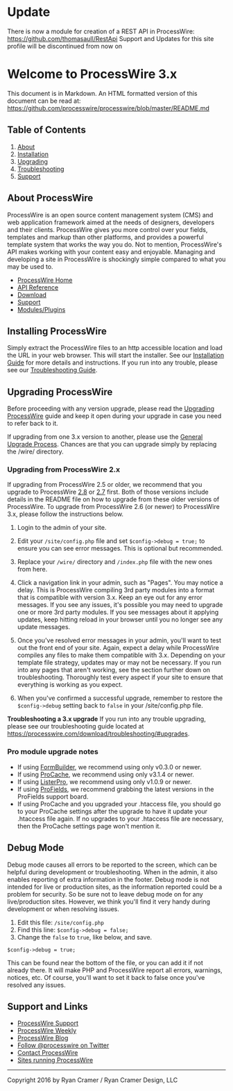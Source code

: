 # Update

There is now a module for creation of a REST API in ProcessWire: https://github.com/thomasaull/RestApi
Support and Updates for this site profile will be discontinued from now on

# Welcome to ProcessWire 3.x 

This document is in Markdown. An HTML formatted version of this document 
can be read at: https://github.com/processwire/processwire/blob/master/README.md


## Table of Contents

1. [About](#about-processwire)
2. [Installation](#installing-processwire)
3. [Upgrading](#upgrading-processwire)
4. [Troubleshooting](https://processwire.com/docs/install/troubleshooting/)
5. [Support](#support-and-links)


## About ProcessWire

ProcessWire is an open source content management system (CMS) and web 
application framework aimed at the needs of designers, developers and their 
clients. ProcessWire gives you more control over your fields, templates and 
markup than other platforms, and provides a powerful template system that 
works the way you do. Not to mention, ProcessWire's API makes working with 
your content easy and enjoyable. Managing and developing a site in 
ProcessWire is shockingly simple compared to what you may be used to.

* [ProcessWire Home](https://processwire.com)
* [API Reference](https://processwire.com/api/ref/)
* [Download](https://processwire.com/download/)
* [Support](https://processwire.com/talk/)
* [Modules/Plugins](http://modules.processwire.com)


## Installing ProcessWire

Simply extract the ProcessWire files to an http accessible location and
load the URL in your web browser. This will start the installer. See our
[Installation Guide](https://processwire.com/docs/install/new/) for more 
details and instructions. If you run into any trouble, please see our 
[Troubleshooting Guide](https://processwire.com/docs/install/troubleshooting/). 


## Upgrading ProcessWire

Before proceeding with any version upgrade, please read the
[Upgrading ProcessWire](https://processwire.com/docs/install/upgrade/)
guide and keep it open during your upgrade in case you need to refer back to it. 

If upgrading from one 3.x version to another, please use the 
[General Upgrade Process](https://processwire.com/docs/install/upgrade/#general-upgrade-process).
Chances are that you can upgrade simply by replacing the /wire/ directory. 


### Upgrading from ProcessWire 2.x

If upgrading from ProcessWire 2.5 or older, we recommend that you upgrade
to ProcessWire [2.8](https://github.com/processwire/processwire-legacy) or
[2.7](https://github.com/ryancramerdesign/processwire) first. Both of those 
versions include details in the README file on how to upgrade from these 
older versions of ProcessWire. To upgrade from ProcessWire 2.6 (or newer) 
to ProcessWire 3.x, please follow the instructions below. 

1. Login to the admin of your site. 

2. Edit your `/site/config.php` file and set `$config->debug = true;` to ensure 
   you can see error messages. This is optional but recommended.

3. Replace your `/wire/` directory and `/index.php` file with the new ones from here.
   
4. Click a navigation link in your admin, such as "Pages". You may notice a delay. 
   This is ProcessWire compiling 3rd party modules into a format that is
   compatible with version 3.x. Keep an eye out for any error messages. 
   If you see any issues, it's possible you may need to upgrade one or more
   3rd party modules. If you see messages about it applying updates, keep hitting
   reload in your browser until you no longer see any update messages. 
   
5. Once you've resolved error messages in your admin, you'll want to test out 
   the front end of your site. Again, expect a delay while ProcessWire compiles
   any files to make them compatible with 3.x. Depending on your template file 
   strategy, updates may or may not be necessary. If you run into any pages 
   that aren't working, see the section further down on troubleshooting. 
   Thoroughly test every aspect if your site to ensure that everything is 
   working as you expect. 
   
6. When you've confirmed a successful upgrade, remember to restore the 
   `$config->debug` setting back to `false` in your /site/config.php file. 
   
**Troubleshooting a 3.x upgrade**
If you run into any trouble upgrading, please see our troubleshooting guide
located at <https://processwire.com/download/troubleshooting/#upgrades>.


### Pro module upgrade notes

- If using [FormBuilder](https://processwire.com/api/modules/form-builder/),
  we recommend using only v0.3.0 or newer.
- If using [ProCache](https://processwire.com/api/modules/procache/), 
  we recommend using only v3.1.4 or newer. 
- If using [ListerPro](https://processwire.com/api/modules/lister-pro/), 
  we recommend using only v1.0.9 or newer.
- If using [ProFields](https://processwire.com/api/modules/profields/), 
  we recommend grabbing the latest versions in the ProFields support board. 
- If using ProCache and you upgraded your .htaccess file, you should 
  go to your ProCache settings after the upgrade to have it update 
  your .htaccess file again. If no upgrades to your .htaccess file
  are necessary, then the ProCache settings page won't mention it.
  

## Debug Mode

Debug mode causes all errors to be reported to the screen, which can be
helpful during development or troubleshooting. When in the admin, it also
enables reporting of extra information in the footer. Debug mode is not
intended for live or production sites, as the information reported could
be a problem for security. So be sure not to leave debug mode on for
any live/production sites. However, we think you'll find it very handy
during development or when resolving issues. 

1. Edit this file: `/site/config.php`
2. Find this line: `$config->debug = false;` 
3. Change the `false` to `true`, like below, and save. 

```
$config->debug = true; 
```

This can be found near the bottom of the file, or you can add it if not
already there. It will make PHP and ProcessWire report all errors, warnings,
notices, etc. Of course, you'll want to set it back to false once you've 
resolved any issues. 


## Support and Links

* [ProcessWire Support](https://processwire.com/talk/)
* [ProcessWire Weekly](https://weekly.pw/)
* [ProcessWire Blog](https://processwire.com/blog/)
* [Follow @processwire on Twitter](http://twitter.com/processwire/)
* [Contact ProcessWire](https://processwire.com/contact/)
* [Sites running ProcessWire](https://processwire.com/about/sites/)

------

Copyright 2016 by Ryan Cramer / Ryan Cramer Design, LLC

